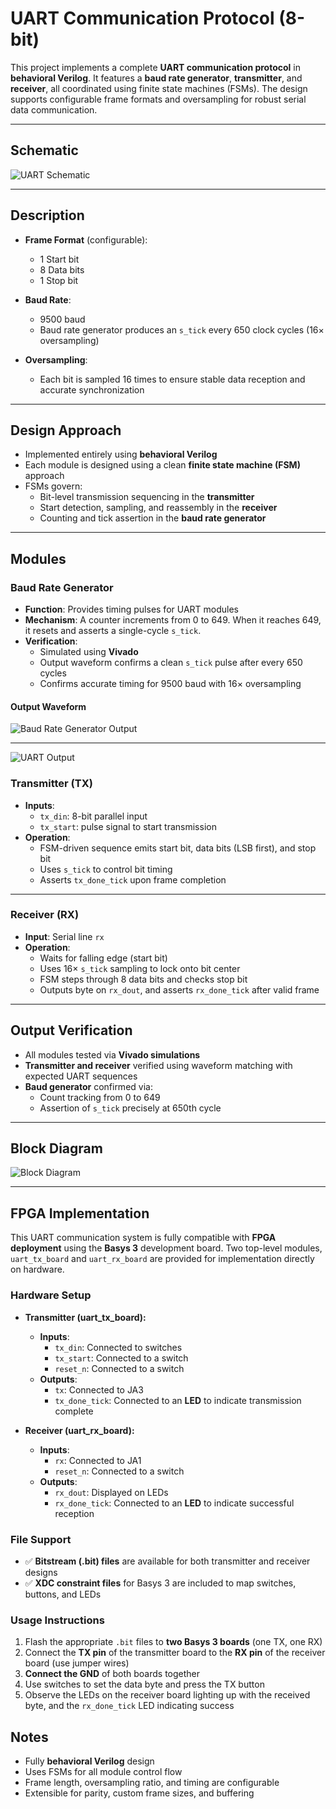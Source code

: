 # UART Communication Protocol (8-bit)

This project implements a complete **UART communication protocol** in **behavioral Verilog**. It features a **baud rate generator**, **transmitter**, and **receiver**, all coordinated using finite state machines (FSMs). The design supports configurable frame formats and oversampling for robust serial data communication.

---

## Schematic

![UART Schematic](results/schematic.png)

---

## Description

- **Frame Format** (configurable):  
  - 1 Start bit  
  - 8 Data bits  
  - 1 Stop bit

- **Baud Rate**:  
  - 9500 baud  
  - Baud rate generator produces an `s_tick` every 650 clock cycles (16× oversampling)

- **Oversampling**:  
  - Each bit is sampled 16 times to ensure stable data reception and accurate synchronization

---

## Design Approach

- Implemented entirely using **behavioral Verilog**
- Each module is designed using a clean **finite state machine (FSM)** approach
- FSMs govern:
  - Bit-level transmission sequencing in the **transmitter**
  - Start detection, sampling, and reassembly in the **receiver**
  - Counting and tick assertion in the **baud rate generator**

---

## Modules

### Baud Rate Generator

- **Function**: Provides timing pulses for UART modules
- **Mechanism**: A counter increments from 0 to 649. When it reaches 649, it resets and asserts a single-cycle `s_tick`.
- **Verification**:
  - Simulated using **Vivado**
  - Output waveform confirms a clean `s_tick` pulse after every 650 cycles
  - Confirms accurate timing for 9500 baud with 16× oversampling

#### Output Waveform

![Baud Rate Generator Output](results/output_2.png)

---

![UART Output](results/output.png)

### Transmitter (TX)

- **Inputs**:  
  - `tx_din`: 8-bit parallel input  
  - `tx_start`: pulse signal to start transmission
- **Operation**:
  - FSM-driven sequence emits start bit, data bits (LSB first), and stop bit
  - Uses `s_tick` to control bit timing
  - Asserts `tx_done_tick` upon frame completion

---

### Receiver (RX)

- **Input**: Serial line `rx`
- **Operation**:
  - Waits for falling edge (start bit)  
  - Uses 16× `s_tick` sampling to lock onto bit center  
  - FSM steps through 8 data bits and checks stop bit  
  - Outputs byte on `rx_dout`, and asserts `rx_done_tick` after valid frame

---

## Output Verification

- All modules tested via **Vivado simulations**
- **Transmitter and receiver** verified using waveform matching with expected UART sequences
- **Baud generator** confirmed via:
  - Count tracking from 0 to 649
  - Assertion of `s_tick` precisely at 650th cycle

---

## Block Diagram

![Block Diagram](results/block_diagram.png)

---

## FPGA Implementation

This UART communication system is fully compatible with **FPGA deployment** using the **Basys 3** development board. Two top-level modules, `uart_tx_board` and `uart_rx_board` are provided for implementation directly on hardware.

### Hardware Setup

- **Transmitter (uart_tx_board):**
  - **Inputs**:
    - `tx_din`: Connected to switches
    - `tx_start`: Connected to a switch
    - `reset_n`: Connected to a switch
  - **Outputs**:
    - `tx`: Connected to JA3
    - `tx_done_tick`: Connected to an **LED** to indicate transmission complete

- **Receiver (uart_rx_board):**
  - **Inputs**:
    - `rx`: Connected to JA1
    - `reset_n`: Connected to a switch
  - **Outputs**:
    - `rx_dout`: Displayed on LEDs
    - `rx_done_tick`: Connected to an **LED** to indicate successful reception

### File Support

- ✅ **Bitstream (.bit) files** are available for both transmitter and receiver designs  
- ✅ **XDC constraint files** for Basys 3 are included to map switches, buttons, and LEDs

### Usage Instructions

1. Flash the appropriate `.bit` files to **two Basys 3 boards** (one TX, one RX)
2. Connect the **TX pin** of the transmitter board to the **RX pin** of the receiver board (use jumper wires)
3. **Connect the GND** of both boards together
4. Use switches to set the data byte and press the TX button
5. Observe the LEDs on the receiver board lighting up with the received byte, and the `rx_done_tick` LED indicating success


## Notes

- Fully **behavioral Verilog** design
- Uses FSMs for all module control flow
- Frame length, oversampling ratio, and timing are configurable
- Extensible for parity, custom frame sizes, and buffering


